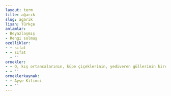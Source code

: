 ```yaml
---
layout: term
title: ağarık
slug: agarik
lisan: Türkçe
anlamlar:
- Beyazlaşmış
- Rengi solmuş
ozellikler:
- - sıfat
- - sıfat
  - ''
ornekler:
- - O, kış ortancalarının, küpe çiçeklerinin, yediveren güllerinin kireçle badanalanmış saksıları, ağarık yüzleriyle ışıl ışıl gülen bir annenin dişleri oldu sanki.
- - ''
orneklerkaynak:
- - Ayşe Kilimci
- - ''
---
```

